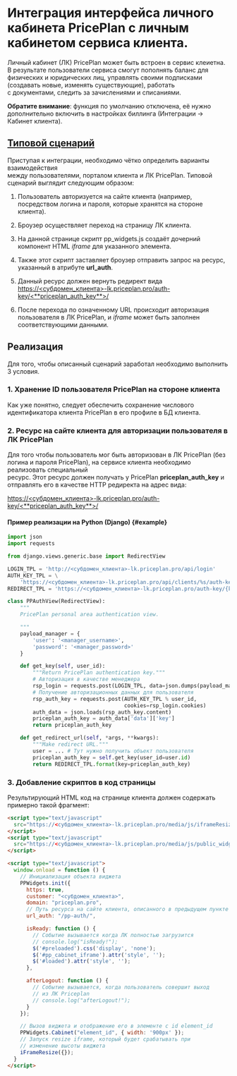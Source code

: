 # Интеграция интерфейса личного кабинета PricePlan с личным кабинетом сервиса клиента.

Личный кабинет \(ЛК\) PricePlan может быть встроен в сервис клеиетна. В результате пользователи сервиса смогут пополнять баланс для физических и юридических лиц, управлять своими подписками \(создавать новые, изменять существующие\), работать  
с документами, следить за зачислениями и списаниями.

**Обратите внимание**: функция по умолчанию отключена, её нужно дополнительно включить в настройках биллинга \(Интеграции -&gt; Кабинет клиента\).

## [Типовой сценарий](#test)

Приступая к интеграции, необходимо чётко определить варианты взаимодействия  
между пользователями, порталом клиента и ЛК PricePlan. Типовой сценарий выглядит следующим образом:

1. Пользователь авторизуется на сайте клиента \(например, посредством логина и пароля, которые хранятся на стороне клиента\).

2. Броузер осуществляет переход на страницу ЛК клиента.

3. На данной странице скрипт pp\_widgets.js создаёт дочерний компонент HTML _iframe_ для указанного элемента.

4. Также этот скрипт заставляет броузер отправить запрос на ресурс, указанный в атрибуте **url\_auth**.

5. Данный ресурс должен вернуть редирект вида [https://&lt;субдомен\_клиента&gt;-lk.priceplan.pro/auth-key/&lt;\*\*priceplan\_auth\_key\*\*&gt;/](https://<субдомен_клиента>-lk.priceplan.pro/auth-key/<**priceplan_auth_key**>/)

6. После перехода по означенному URL происходит авторизация пользователя в ЛК PricePlan, и _iframe_ может быть заполнен соответствующими данными.

## Реализация

Для того, чтобы описанный сценарий заработал необходимо выполнить 3 условия.

### 1. Хранение ID пользователя PricePlan на стороне клиента

Как уже понятно, следует обеспечить сохранение числового идентификатора клиента PricePlan в его профиле в БД клиента.

### 2. Ресурс на сайте клиента для авторизации пользователя в ЛК PricePlan

Для того чтобы пользователь мог быть авторизован в ЛК PricePlan \(без логина и пароля PricePlan\), на сервисе клиента необходимо реализовать специальный  
ресурс. Этот ресурс должен получать у PricePlan **priceplan\_auth\_key** и отправлять его в качестве HTTP редиректа на адрес вида:

[https://&lt;субдомен\_клиента&gt;-lk.priceplan.pro/auth-key/&lt;\*\*priceplan\_auth\_key\*\*&gt;/](https://<субдомен_клиента>-lk.priceplan.pro/auth-key/<**priceplan_auth_key**>/)

#### Пример реализации на Python \(Django\) {#example}

```python
import json
import requests

from django.views.generic.base import RedirectView

LOGIN_TPL = 'http://<субдомен_клиента>-lk.priceplan.pro/api/login'
AUTH_KEY_TPL = \
    'https://<субдомен_клиента>-lk.priceplan.pro/api/clients/%s/auth-key/'
REDIRECT_TPL = 'https://<субдомен_клиента>-lk.priceplan.pro/auth-key/{key}/'

class PPAuthView(RedirectView):
    """
    PricePlan personal area authentication view.

    """
    payload_manager = {
        'user': '<manager_username>',
        'password': '<manager_password>'
    }

    def get_key(self, user_id):
        """Return PricePlan authentication key."""
        # Авторизация в качестве менеджера
        rsp_login = requests.post(LOGIN_TPL, data=json.dumps(payload_manager))
        # Получение авторизационных данных для пользователя
        rsp_auth_key = requests.post(AUTH_KEY_TPL % user_id,
                                     cookies=rsp_login.cookies)
        auth_data = json.loads(rsp_auth_key.content)
        priceplan_auth_key = auth_data['data']['key']
        return priceplan_auth_key

    def get_redirect_url(self, *args, **kwargs):
        """Make redirect URL."""
        user = ... # Тут нужно получить объект пользователя
        priceplan_auth_key = self.get_key(user_id=user.id)
        return REDIRECT_TPL.format(key=priceplan_auth_key)
```

### 3. Добавление скриптов в код страницы

Результирующий HTML код на странице клиента должен содержать примерно такой фрагмент:

```html
<script type="text/javascript"
  src="https://<субдомен_клиента>-lk.priceplan.pro/media/js/iframeResizer.js">
</script>
<script type="text/javascript"
  src="https://<субдомен_клиента>-lk.priceplan.pro/media/js/public_widgets/pp_widgets.js">
</script>

<script type="text/javascript">
  window.onload = function () {
    // Инициализация объекта виджета
    PPWidgets.init({
      https: true,
      customer: "<субдомен_клиента>",
      domain: "priceplan.pro",
      // Путь ресурса на сайте клиента, описанного в предыдущем пункте
      url_auth: "/pp-auth/",

      isReady: function () {
        // Событие вызывается когда ЛК полностью загрузится
        // console.log("isReady!");
        $('#preloaded').css('display', 'none');
        $('#pp_cabinet_iframe').attr('style', '');
        $('#loaded').attr('style', '');
      },

      afterLogout: function () {
        // Событие вызывается, когда пользователь совершит выход
        // из ЛК Priceplan
        // console.log("afterLogout!");
      }
    });

    // Вызов виджета и отображение его в элементе с id element_id
    PPWidgets.Cabinet("element_id", { width: '900px' });
    // Запуск resize iframe, который будет срабатывать при
    // изменение высоты виджета
    iFrameResize({});
  }
</script>
```



